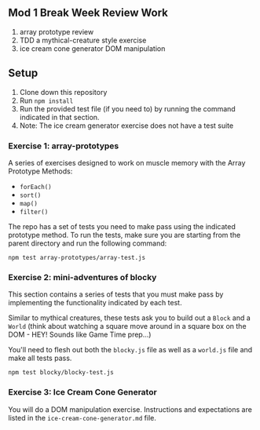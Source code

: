 ## Mod 1 Break Week Review Work

1. array prototype review
2. TDD a mythical-creature style exercise
3. ice cream cone generator DOM manipulation

## Setup

1. Clone down this repository  
2. Run `npm install`  
3. Run the provided test file (if you need to) by running the command indicated in that section.
4. Note: The ice cream generator exercise does not have a test suite

### Exercise 1: array-prototypes

A series of exercises designed to work on muscle memory with the Array Prototype Methods:
* `forEach()`  
* `sort()`  
* `map()`  
* `filter()`  

The repo has a set of tests you need to make pass using the indicated prototype method. To run the tests, make sure you are starting from the parent directory and run the following command:

```
npm test array-prototypes/array-test.js
```

### Exercise 2: mini-adventures of blocky

This section contains a series of tests that you must make pass by implementing the functionality indicated by each test.

Similar to mythical creatures, these tests ask you to build out a `Block` and a `World` (think about watching a square move around in a square box on the DOM - HEY! Sounds like Game Time prep...)    

You'll need to flesh out both the `blocky.js` file as well as a `world.js` file and make all tests pass.

```
npm test blocky/blocky-test.js
```

### Exercise 3: Ice Cream Cone Generator

You will do a DOM manipulation exercise. Instructions and expectations are listed in the `ice-cream-cone-generator.md` file.  

